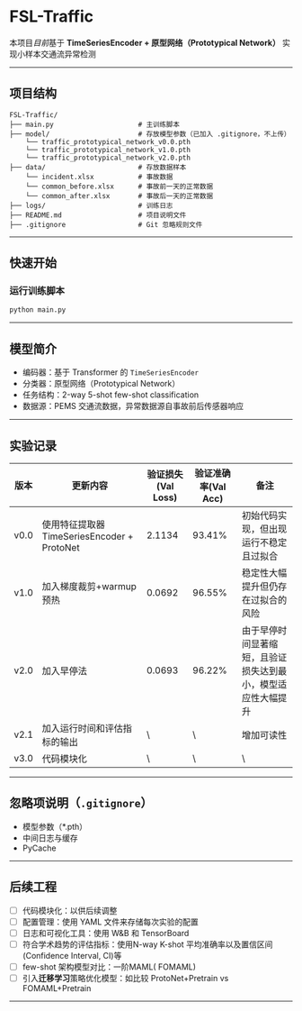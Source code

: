 
# FSL-Traffic

本项目*目前*基于 **TimeSeriesEncoder + 原型网络（Prototypical Network）** 实现小样本交通流异常检测

---

##  项目结构

```
FSL-Traffic/
├── main.py                     # 主训练脚本
├── model/                      # 存放模型参数（已加入 .gitignore，不上传）
    └── traffic_prototypical_network_v0.0.pth
    └── traffic_prototypical_network_v1.0.pth
    └── traffic_prototypical_network_v2.0.pth
├── data/                       # 存放数据样本
    └── incident.xlsx           # 事故数据
    └── common_before.xlsx      # 事故前一天的正常数据
    └── common_after.xlsx       # 事故后一天的正常数据
├── logs/                       # 训练日志
├── README.md                   # 项目说明文件
├── .gitignore                  # Git 忽略规则文件
```

---

##  快速开始


### 运行训练脚本

```bash
python main.py
```

---

##  模型简介

- 编码器：基于 Transformer 的 `TimeSeriesEncoder`
- 分类器：原型网络（Prototypical Network）
- 任务结构：2-way 5-shot few-shot classification
- 数据源：PEMS 交通流数据，异常数据源自事故前后传感器响应

---

##  实验记录

| 版本 | 更新内容 | 验证损失(Val Loss)  | 验证准确率(Val Acc) | 备注 |
|------|------------|------|------|------|
| v0.0 | 使用特征提取器TimeSeriesEncoder + ProtoNet | 2.1134 | 93.41% | 初始代码实现，但出现运行不稳定且过拟合 |
| v1.0 | 加入梯度裁剪+warmup预热 | 0.0692 | 96.55% | 稳定性大幅提升但仍存在过拟合的风险 |
| v2.0 | 加入早停法 | 0.0693 | 96.22% | 由于早停时间显著缩短，且验证损失达到最小，模型适应性大幅提升 |
| v2.1 | 加入运行时间和评估指标的输出 | \ | \ | 增加可读性 |
| v3.0 | 代码模块化 | \ | \ | \ |
---

##  忽略项说明（`.gitignore`）

- 模型参数（*.pth）
- 中间日志与缓存
- PyCache

---

##  后续工程

- [ ] 代码模块化：以供后续调整
- [ ] 配置管理：使用 YAML 文件来存储每次实验的配置
- [ ] 日志和可视化工具：使用 W&B 和 TensorBoard
- [ ] 符合学术趋势的评估指标：使用N-way K-shot 平均准确率以及置信区间 (Confidence Interval, CI)等
- [ ] few-shot 架构模型对比：一阶MAML( FOMAML)
- [ ] 引入**迁移学习**策略优化模型：如比较 ProtoNet+Pretrain vs FOMAML+Pretrain

---
